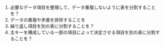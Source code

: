 1. 必要なデータ項目を整理して、データ重複しないように表を分割することを？
2. データの重複や矛盾を排除することを
3. 繰り返し項目を別の表に分割することを？
4. 主キーを構成している一部の項目によって決定させる項目を別の表に分割することを？
